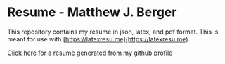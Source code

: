 # Resume - Matthew J. Berger

This repository contains my resume in json, latex, and pdf format. This is meant for use with [https://latexresu.me](https://latexresu.me).

[Click here for a resume generated from my github profile](http://resume.github.io/?matthewjberger)
